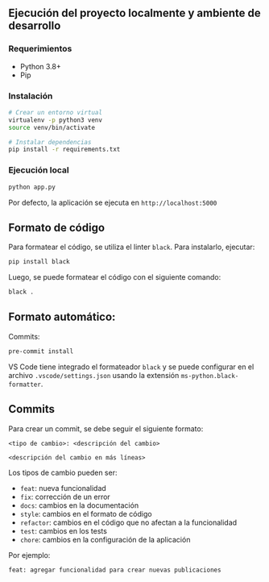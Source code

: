 ## Ejecución del proyecto localmente y ambiente de desarrollo

### Requerimientos

- Python 3.8+
- Pip

### Instalación

```bash
# Crear un entorno virtual
virtualenv -p python3 venv
source venv/bin/activate

# Instalar dependencias
pip install -r requirements.txt
```

### Ejecución local

```bash
python app.py
```

Por defecto, la aplicación se ejecuta en `http://localhost:5000`

## Formato de código

Para formatear el código, se utiliza el linter `black`. Para instalarlo, ejecutar:

```bash
pip install black
```

Luego, se puede formatear el código con el siguiente comando:

```bash
black .
```

## Formato automático:

Commits:

```bash
pre-commit install
```

VS Code tiene integrado el formateador `black` y se puede configurar en el archivo `.vscode/settings.json` usando la extensión `ms-python.black-formatter`.

## Commits

Para crear un commit, se debe seguir el siguiente formato:

```
<tipo de cambio>: <descripción del cambio>

<descripción del cambio en más líneas>
```

Los tipos de cambio pueden ser:

- `feat`: nueva funcionalidad
- `fix`: corrección de un error
- `docs`: cambios en la documentación
- `style`: cambios en el formato de código
- `refactor`: cambios en el código que no afectan a la funcionalidad
- `test`: cambios en los tests
- `chore`: cambios en la configuración de la aplicación

Por ejemplo:

```
feat: agregar funcionalidad para crear nuevas publicaciones
```
